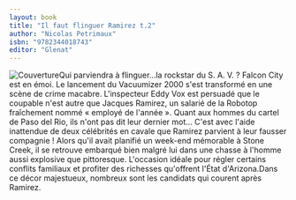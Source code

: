 ```yaml
---
layout: book
title: "Il faut flinguer Ramirez t.2"
author: "Nicolas Petrimaux"
isbn: "9782344018743"
editor: "Glenat"
---
```

![Couverture](/img/9782344018743.jpg)Qui parviendra à flinguer...la rockstar du S. A. V. ?
Falcon City est en émoi. Le lancement du Vacuumizer 2000 s'est transformé en une scène de crime macabre. L'inspecteur Eddy Vox est persuadé que le coupable n'est autre que Jacques Ramirez, un salarié de la Robotop fraîchement nommé « employé de l'année ». Quant aux hommes du cartel de Paso del Rio, ils n'ont pas dit leur dernier mot... C'est avec l'aide inattendue de deux célébrités en cavale que Ramirez parvient à leur fausser compagnie ! Alors qu'il avait planifié un week-end mémorable à Stone Creek, il se retrouve embarqué bien malgré lui dans une chasse à l'homme aussi explosive que pittoresque. L'occasion idéale pour régler certains conflits familiaux et profiter des richesses qu'offrent l'État d'Arizona.Dans ce décor majestueux, nombreux sont les candidats qui courent après Ramirez.
